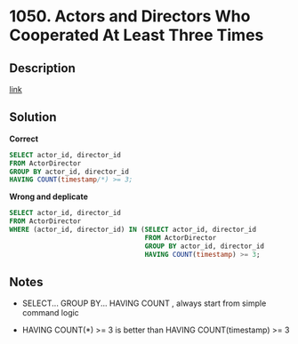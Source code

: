 # 1050. Actors and Directors Who Cooperated At Least Three Times

## Description

[link](https://leetcode.com/problems/actors-and-directors-who-cooperated-at-least-three-times/)


## Solution

**Correct**

```SQL
SELECT actor_id, director_id
FROM ActorDirector
GROUP BY actor_id, director_id
HAVING COUNT(timestamp/*) >= 3;
```
**Wrong and deplicate** 

```sql
SELECT actor_id, director_id
FROM ActorDirector
WHERE (actor_id, director_id) IN (SELECT actor_id, director_id
                                  FROM ActorDirector
                                  GROUP BY actor_id, director_id
                                  HAVING COUNT(timestamp) >= 3;
```
## Notes
* SELECT... GROUP BY... HAVING COUNT , always start from simple command logic

* HAVING COUNT(*) >= 3 is better than HAVING COUNT(timestamp) >= 3 
